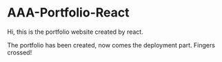 # AAA-Portfolio-React

Hi, this is the portfolio website created by react.

The portfolio has been created, now comes the deployment part. Fingers crossed!
